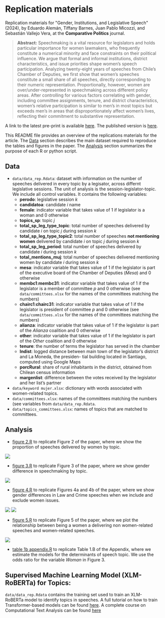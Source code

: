 # Replication materials

Replication materials for "Gender, Institutions, and Legislative Speech" (2024), by Eduardo Alemán, Tiffany Barnes, Juan Pablo Micozzi, and Sebastián Vallejo Vera, at the __Comparative Politics__ journal.

> __Abstract:__
> Speechmaking is a vital resource for legislators and holds particular importance for women lawmakers, who frequently constitute a numerical minority and face constraints on their political influence. We argue that formal and informal institutions, district characteristics, and issue priorities shape women’s speech participation. Analyzing twenty-eight years of speeches from Chile’s Chamber of Deputies, we first show that women’s speeches constitute a small share of all speeches, directly corresponding to their numeric representation. Proportionally, however, women are over/under-represented in speechmaking across different policy areas. After controlling for various factors correlating with gender, including committee assignments, tenure, and district characteristics, women’s relative participation is similar to men’s in most topics but exceeds men’s in areas that disproportionately affect women’s lives, reflecting their commitment to substantive representation. 

A link to the latest pre-print is available [here](final_manuscript.pdf). The published version is [here](https://www.ingentaconnect.com/content/cuny/cp/pre-prints/content-jcpo23248).

This README file provides an overview of the replications materials for the article. The [Data](https://github.com/svallejovera/gender_inst_speeches#data) section describes the main dataset required to reproduce the tables and figures in the paper. The [Analysis](https://github.com/svallejovera/gender_inst_speeches#code) section summarizes the purpose of each R or python script. 

## Data
  - `data/data_rep.Rdata`: dataset with information on the number of speeches delivered in every topic by a legisator, across differnt legislative sessions. The unit of analysis is the session-legislator-topic. We include all control variables. It contains the following variables:
      - **perodo**: legislative session *k*
      - **candidatoa**: candidate *i* name 
      - **female**: indicator variable that takes value of 1 if legislator is a woman and 0 otherwise
      - **topics_sp**: topic *j*     
      - **total_sp_leg_type_topic**: total number of speeches delivered by candidate *i* on topic *j* during session *k*
      - **total_sp_leg_type_topic2**: total number of speeches **not mentioning women** delivered by candidate *i* on topic *j* during session *k*
      - **total_sp_leg_period**: total number of speeches delivered by candidate *i* during session *k*
      - **total_mentions_muj**: total number of speeches delivered mentioning women by candidate *i* during session *k*  
      - **mesa**: indicator variable that takes value of 1 if the legislator is part of the executive board of the Chamber of Deputies (*Mesa*) and 0 otherwise
      - **membc1**:**membc31**: indicator variable that takes value of 1 if the legislator is a member of committee *p* and 0 otherwise (see `data/committees.xlsx` for the names of the committees matching the numbers)
      - **chairc1**:**chairc31**: indicator variable that takes value of 1 if the legislator is president of committee *p* and 0 otherwise (see `data/committees.xlsx` for the names of the committees matching the numbers)
      - **alianza**: indicator variable that takes value of 1 if the legislator is part of the *Alianza* coalition and 0 otherwise
      - **other**: indicator variable that takes value of 1 if the legislator is part of the *Other* coalition and 0 otherwise
      - **tenure**: the number of terms the legislator has served in the chamber
      - **lndist**: logged distance between main town of the legislator’s district and La Moneda, the presiden- tial building located in Santiago, computed using Google Maps
      - **porcRural**: share of rural inhabitants in the district, obtained from Chilean census information
      - **margenlist**: difference between the votes received by the legislator and her list’s partner
  - `data/keyword mujer.xlsx`: dictionary with words associated with women-related topics.
  - `data/committees.xlsx`: names of the committees matching the numbers (see variables from `data/data_rep.Rdata`.
  - `data/topics_committees.xlsx`: names of topics that are matched to committees.

## Analysis
  - [figure 2.R](https://github.com/svallejovera/gender_inst_speeches/blob/main/code/figure%202.R) to replicate Figure 2 of the paper, where we show the proportion of speeches delivered by women by topic.

<img src = "https://github.com/svallejovera/gender_inst_speeches/blob/main/figures/figure%202.jpeg">

  - [figure 3.R](https://github.com/svallejovera/gender_inst_speeches/blob/main/code/figure%203.R) to replicate Figure 3 of the paper, where we show gender difference in speechmaking by topic.

<img src = "https://github.com/svallejovera/gender_inst_speeches/blob/main/figures/figure%203.jpg">

  - [figure 4.R](https://github.com/svallejovera/gender_inst_speeches/blob/main/code/figure%204.R) to replicate Figures 4a and 4b of the paper, where we show gender differences in Law and Crime speeches when we include and exclude women issues.

<img src = "https://github.com/svallejovera/gender_inst_speeches/blob/main/figures/figure%204a.jpg">
<img src = "https://github.com/svallejovera/gender_inst_speeches/blob/main/figures/figure%204b.jpg">

  - [figure 5.R](https://github.com/svallejovera/gender_inst_speeches/blob/main/code/figure%205.R) to replicate Figure 5 of the paper, where we plot the relationship between being a women a delivering non women-related speeches and women-related speeches.

<img src = "https://github.com/svallejovera/gender_inst_speeches/blob/main/figures/figure%205.jpg">

  - [table 1b appendix.R](https://github.com/SMAPPNYU/lead_follow_apsr/blob/master/03-analysis/07-table4.R) to replicate Table 1.B of the Appendix, where we estimate the models for the determinants of speech topic. We use the odds ratio for the variable *Woman* in Figure 3.

## Supervised Machine Learning Model (XLM-RoBERTa) for Topics:

`data/data_rep.Rdata` contains the training set used to train an XLM-RoBERTa model to identify topics in speeches. A full tutorial on how to train Transformer-based models can be found [here](https://colab.research.google.com/drive/1rWh6JVhJ4aZmdTYZUYVYo3AOGb2TOi6b?usp=sharing#scrollTo=Classification_Models). A complete course on Computational Text Analysis can be found [here](https://svallejovera.github.io/cpa_uwo/index.html)

